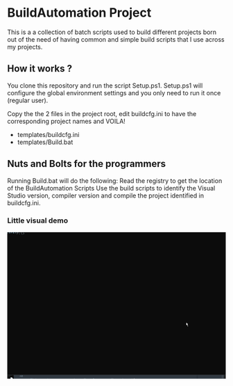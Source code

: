 # BuildAutomation Project

This is a a collection of batch scripts used to build different projects born out of the need
of having common and simple build scripts that I use across my projects.

## How it works ?

You clone this repository and run the script Setup.ps1.
Setup.ps1 will configure the global environment settings and you only need to run it once (regular user).

Copy the the 2 files in the project root, edit buildcfg.ini to have the corresponding project names and VOILA!
- templates/buildcfg.ini
- templates/Build.bat


## Nuts and Bolts for the programmers

Running Build.bat will do the following:
Read the registry to get the location of the BuildAutomation Scripts
Use the build scripts to identify the Visual Studio version, compiler version and compile the project
identified in buildcfg.ini.

### Little visual demo

<img alt='A visual demo ' src='https://github.com/arsscriptum/BuildAutomation/blob/master/doc/build.gif' style='border: none' />